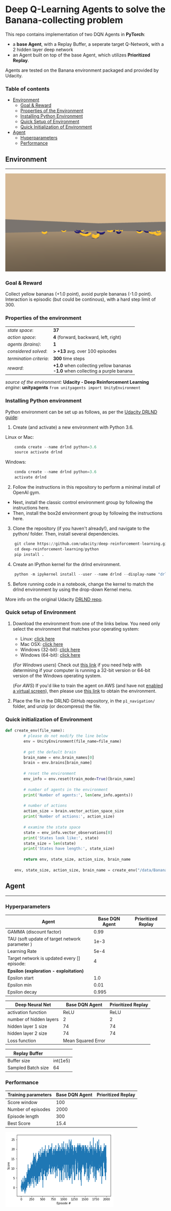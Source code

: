 # Deep Q-Learning Agents to solve the Banana-collecting problem

This repo contains implementation of two DQN Agents in __PyTorch__:
-  a __base Agent__, with a Replay Buffer, a seperate target Q-Network, with a 2 hidden layer deep network
- an Agent built on top of the base Agent, which utilizes __Prioritized Replay__.

Agents are tested on the Banana environment packaged and provided by Udacity.

### Table of contents
* [Environment](#environment)
    * [Goal & Reward](#goal-reward)
    * [Properties of the Environment](#properties-of-the-environment)
    * [Installing Python Environment](installing-python-environment)
    * [Quick Setup of Environment](#quick-setup-of-environment)
    * [Quick Initialization of Environment](#quick-initialization-of-environment)
* [Agent](#agent)
    * [Hyperparameters](#hyperparameters)
    * [Performance](#performance)

## Environment
---
![Environment Screenshot](banana_screenshot.png)
### Goal & Reward
Collect yellow bananas (+1.0 point), avoid purple bananas (-1.0 point). Interaction is episodic (but could be continous), with a hard step limit of 300.

### Properties of the environment
|                |        | 
| -------------- | ------ |
| _state space_: | __37__ |
| _action space_: | __4__ (forward, backward, left, right) |
| _agents (brains)_: | __1__ |
| _considered solved_: | __> +13__ avg. over 100 episodes |
| _termination criteria_:| __300__ time steps | 
| _reward_:| __+1.0__ when collecting yellow bananas<br />__-1.0__ when collecting a purple banana|



_source of the environment:_ __Udacity - Deep Reinforcement Learning__
_engine_: __unityagents__ `from unityagents import UnityEnvironment`


### Installing Python environment

Python environment can be set up as follows, as per the [Udacity DRLND guide](https://github.com/udacity/deep-reinforcement-learning#dependencies):

1. Create (and activate) a new environment with Python 3.6.

Linux or Mac:
```python
    conda create --name drlnd python=3.6
    source activate drlnd
```
Windows:
```python
    conda create --name drlnd python=3.6 
    activate drlnd 
```

2. Follow the instructions in this repository to perform a minimal install of OpenAI gym.

- Next, install the classic control environment group by following the instructions here.
- Then, install the box2d environment group by following the instructions here.

3. Clone the repository (if you haven't already!), and navigate to the python/ folder. Then, install several dependencies.

```python
    git clone https://github.com/udacity/deep-reinforcement-learning.git
    cd deep-reinforcement-learning/python
    pip install .
```

4. Create an IPython kernel for the drlnd environment.
```python
    python -m ipykernel install --user --name drlnd --display-name "drlnd"
```

5. Before running code in a notebook, change the kernel to match the drlnd environment by using the drop-down Kernel menu.

More info on the original Udacity [DRLND repo](https://github.com/udacity/deep-reinforcement-learning).

### Quick setup of Environment

1. Download the environment from one of the links below.  You need only select the environment that matches your operating system:
    - Linux: [click here](https://s3-us-west-1.amazonaws.com/udacity-drlnd/P1/Banana/Banana_Linux.zip)
    - Mac OSX: [click here](https://s3-us-west-1.amazonaws.com/udacity-drlnd/P1/Banana/Banana.app.zip)
    - Windows (32-bit): [click here](https://s3-us-west-1.amazonaws.com/udacity-drlnd/P1/Banana/Banana_Windows_x86.zip)
    - Windows (64-bit): [click here](https://s3-us-west-1.amazonaws.com/udacity-drlnd/P1/Banana/Banana_Windows_x86_64.zip)
    
    (_For Windows users_) Check out [this link](https://support.microsoft.com/en-us/help/827218/how-to-determine-whether-a-computer-is-running-a-32-bit-version-or-64) if you need help with determining if your computer is running a 32-bit version or 64-bit version of the Windows operating system.

    (_For AWS_) If you'd like to train the agent on AWS (and have not [enabled a virtual screen](https://github.com/Unity-Technologies/ml-agents/blob/master/docs/Training-on-Amazon-Web-Service.md)), then please use [this link](https://s3-us-west-1.amazonaws.com/udacity-drlnd/P1/Banana/Banana_Linux_NoVis.zip) to obtain the environment.

2. Place the file in the DRLND GitHub repository, in the `p1_navigation/` folder, and unzip (or decompress) the file. 

### Quick initialization of Environment
```python
def create_env(file_name):
        # please do not modify the line below
        env = UnityEnvironment(file_name=file_name)

        # get the default brain
        brain_name = env.brain_names[0]
        brain = env.brains[brain_name]

        # reset the environment
        env_info = env.reset(train_mode=True)[brain_name]

        # number of agents in the environment
        print('Number of agents:', len(env_info.agents))

        # number of actions
        action_size = brain.vector_action_space_size
        print('Number of actions:', action_size)

        # examine the state space 
        state = env_info.vector_observations[0]
        print('States look like:', state)
        state_size = len(state)
        print('States have length:', state_size)
        
        return env, state_size, action_size, brain_name

    env, state_size, action_size, brain_name = create_env("/data/Banana_Linux_NoVis/Banana.x86_64") ## your path here
```


## Agent
---
### Hyperparameters

| Agent                                      | Base DQN Agent      | Prioritized Replay  |
|------------------------------------------------|-------|---|
| GAMMA (discount factor)                        | 0.99  |   |
| TAU (soft update of target network parameter ) | 1e-3  |   |
| Learning Rate                                  | 5e-4  |   |
| Target network is updated every [] episode:    | 4     |   |
| __Epsilon (exploration - exploitation)__          |       |   |
| Epsilon start                                  | 1.0   |   |
| Epsilon min                                    | 0.01  |   |
| Epsilon decay                                  | 0.995 |   |

| Deep Neural Net         | Base DQN Agent     | Prioritized Replay |
|-------------------------|--------------------|--------------------|
| activation function     | ReLU               | ReLU               |
| number of hidden layers | 2                  | 2                  |
| hidden layer 1 size     | 74                 | 74                 |
| hidden layer 2 size     | 74                 | 74                 |
| Loss function           | Mean Squared Error |                    |


| Replay Buffer |          |
|---------------|----------|
| Buffer size   | int(1e5) |
| Sampled Batch size    | 64       |




### Performance

| Training parameters | Base DQN Agent     | Prioritized Replay|
|---------------------|------|-|
| Score window        | 100  | |
| Number of episodes  | 2000 ||
| Episode length      | 300  ||
| Best Score          | 15.4 ||

![Score to number of episodes](performance_100_2000_300_dqn_base.png)

